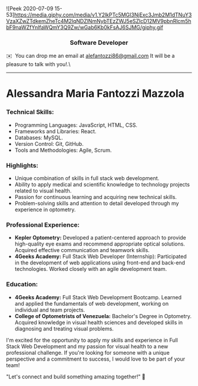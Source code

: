 ![Peek 2020-07-09 15-53]https://media.giphy.com/media/v1.Y2lkPTc5MGI3NjExc3Jmb2M1dTNuY3VzaXZwZTdkemZheTc4M2lqNDZlNmNybTEzZWJ5eSZlcD12MV9pbnRlcm5hbF9naWZfYnlfaWQmY3Q9Zw/wGab6Kb0kFsAJ6SJMG/giphy.gif
<h3 align="center">Software Developer </h3>


✉️ &nbsp;You can drop me an email at alefantozzi86@gmail.com 
 It will be a pleasure to talk with you!.\

---
# Alessandra Maria Fantozzi Mazzola
### Technical Skills:
- Programming Languages: JavaScript, HTML, CSS.
- Frameworks and Libraries: React.
- Databases: MySQL.
- Version Control: Git, GitHub.
- Tools and Methodologies: Agile, Scrum.

### Highlights:
- Unique combination of skills in full stack web development.
- Ability to apply medical and scientific knowledge to technology projects related to visual health.
- Passion for continuous learning and acquiring new technical skills.
- Problem-solving skills and attention to detail developed through my experience in optometry.

### Professional Experience:
- **Kepler Optometry:** Developed a patient-centered approach to provide high-quality eye exams and recommend appropriate optical solutions. Acquired effective communication and teamwork skills.
- **4Geeks Academy:** Full Stack Web Developer (Internship): Participated in the development of web applications using front-end and back-end technologies. Worked closely with an agile development team.

### Education:
- **4Geeks Academy:** Full Stack Web Development Bootcamp. Learned and applied the fundamentals of web development, working on individual and team projects.
- **College of Optometrists of Venezuela:** Bachelor's Degree in Optometry. Acquired knowledge in visual health sciences and developed skills in diagnosing and treating visual problems.

I'm excited for the opportunity to apply my skills and experience in Full Stack Web Development and my passion for visual health to a new professional challenge. If you're looking for someone with a unique perspective and a commitment to success, I would love to be part of your team!

"Let's connect and build something amazing together!" 🚀
